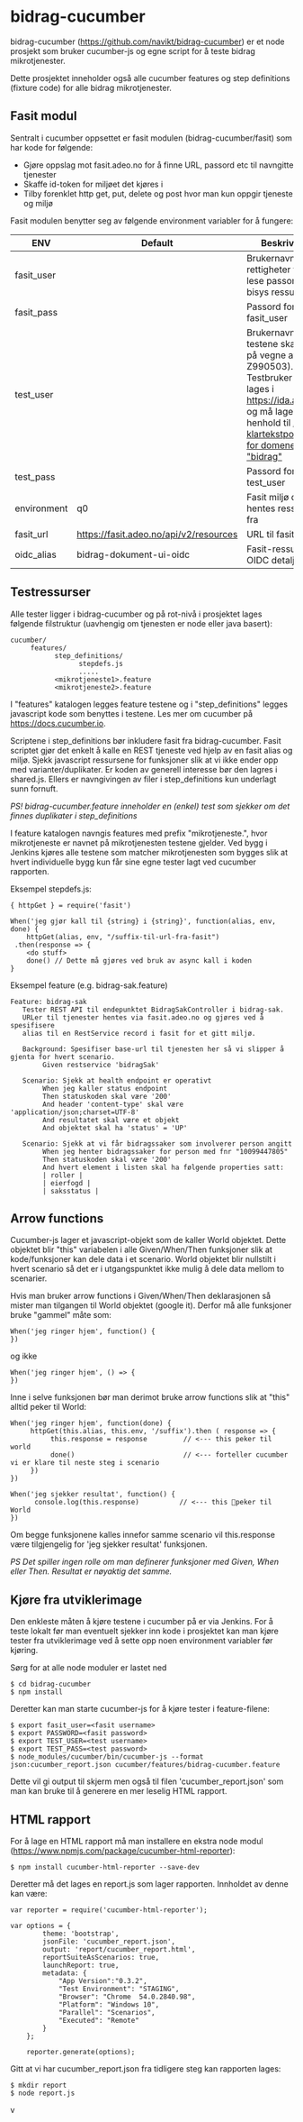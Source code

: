 # bidrag-cucumber

bidrag-cucumber (https://github.com/navikt/bidrag-cucumber) er et node prosjekt som bruker cucumber-js og egne script for å teste bidrag mikrotjenester.

Dette prosjektet inneholder også alle cucumber features og step definitions (fixture code) for alle bidrag mikrotjenester.


## Fasit modul

Sentralt i cucumber oppsettet er fasit modulen (bidrag-cucumber/fasit) som har kode for følgende:

- Gjøre oppslag mot fasit.adeo.no for å finne URL, passord etc til navngitte tjenester
- Skaffe id-token for miljøet det kjøres i
- Tilby forenklet http get, put, delete og post hvor man kun oppgir tjeneste og miljø

Fasit modulen benytter seg av følgende environment variabler for å fungere:

| ENV         | Default                                | Beskrivelse                                                                                                                                                                                                                                    |
| ----------- | -------------------------------------- | ---------------------------------------------------------------------------------------------------------------------------------------------------------------------------------------------------------------------------------------------- |
| fasit_user  |                                        | Brukernavn med rettigheter til å lese passord for bisys ressurser                                                                                                                                                                              |
| fasit_pass  |                                        | Passord for fasit_user                                                                                                                                                                                                                         |
| test_user   |                                        | Brukernavn testene skal kjøres på vegne av (e.g Z990503). Testbruker kan lages i https://ida.adeo.no og må lages i henhold til [ABAC klartekstpolicies for domene "bidrag"](https://confluence.adeo.no/pages/viewpage.action?pageId=309322099) |
| test_pass   |                                        | Passord for test_user                                                                                                                                                                                                                          |
| environment | q0                                     | Fasit miljø det hentes ressurser fra                                                                                                                                                                                                           |
| fasit_url   | https://fasit.adeo.no/api/v2/resources | URL til fasit                                                                                                                                                                                                                                  |
| oidc_alias  | bidrag-dokument-ui-oidc                | Fasit-ressurs for OIDC detaljer                                                                                                                                                                                                                |

## Testressurser

Alle tester ligger i bidrag-cucumber og på rot-nivå i prosjektet lages følgende filstruktur (uavhengig om tjenesten er node eller java basert):

```
cucumber/
     features/
           step_definitions/
                 stepdefs.js
                 .....
           <mikrotjeneste1>.feature
           <mikrotjeneste2>.feature
```

I "features" katalogen legges feature testene og i "step_definitions" legges javascript kode som benyttes i testene. Les mer om cucumber på https://docs.cucumber.io.

Scriptene i step_definitions bør inkludere fasit fra bidrag-cucumber. Fasit scriptet gjør det enkelt å kalle en REST tjeneste ved hjelp av en fasit alias og miljø. Sjekk javascript ressursene for funksjoner slik at vi ikke ender opp med varianter/duplikater. Er koden av generell interesse bør den lagres i shared.js. Ellers er navngivingen av filer i step_definitions kun underlagt sunn fornuft.

<i>PS! bidrag-cucumber.feature inneholder en (enkel) test som sjekker om det finnes duplikater i step_definitions</i>

I feature katalogen navngis features med prefix "mikrotjeneste.", hvor mikrotjeneste er navnet på mikrotjenesten testene gjelder. Ved bygg i Jenkins kjøres alle testene som matcher mikrotjenesten som bygges slik at hvert individuelle bygg kun får sine egne tester lagt ved cucumber rapporten.

Eksempel stepdefs.js:

```
{ httpGet } = require('fasit')

When('jeg gjør kall til {string} i {string}', function(alias, env, done) {
    httpGet(alias, env, "/suffix-til-url-fra-fasit")
 .then(response => {
    <do stuff>
    done() // Dette må gjøres ved bruk av async kall i koden
}
```

Eksempel feature (e.g. bidrag-sak.feature)

```
Feature: bidrag-sak
   Tester REST API til endepunktet BidragSakController i bidrag-sak.
   URLer til tjenester hentes via fasit.adeo.no og gjøres ved å spesifisere
   alias til en RestService record i fasit for et gitt miljø.

   Background: Spesifiser base-url til tjenesten her så vi slipper å gjenta for hvert scenario.
        Given restservice 'bidragSak'

   Scenario: Sjekk at health endpoint er operativt
        When jeg kaller status endpoint
        Then statuskoden skal være '200'
        And header 'content-type' skal være 'application/json;charset=UTF-8'
        And resultatet skal være et objekt
        And objektet skal ha 'status' = 'UP'

   Scenario: Sjekk at vi får bidragssaker som involverer person angitt
        When jeg henter bidragssaker for person med fnr "10099447805"
        Then statuskoden skal være '200'
        And hvert element i listen skal ha følgende properties satt:
        | roller |
        | eierfogd |
        | saksstatus |

```

## Arrow functions

Cucumber-js lager et javascript-objekt som de kaller World objektet. Dette objektet blir "this" variabelen i alle Given/When/Then funksjoner slik at kode/funksjoner kan dele data i et scenario. World objektet blir nullstilt i hvert scenario så det er i utgangspunktet ikke mulig å dele data mellom to scenarier.

Hvis man bruker arrow functions i Given/When/Then deklarasjonen så mister man tilgangen til World objektet (google it). Derfor må alle funksjoner bruke "gammel" måte som:

```
When('jeg ringer hjem', function() {
})
```

og ikke

```
When('jeg ringer hjem', () => {
})
```

Inne i selve funksjonen bør man derimot bruke arrow functions slik at "this" alltid peker til World:

```
When('jeg ringer hjem', function(done) {
     httpGet(this.alias, this.env, '/suffix').then ( response => {
          this.response = response         // <--- this peker til world
          done()                           // <--- forteller cucumber vi er klare til neste steg i scenario
     })
})

When('jeg sjekker resultat', function() {
      console.log(this.response)          // <--- this peker til World
})
```

Om begge funksjonene kalles innefor samme scenario vil this.response være tilgjengelig for 'jeg sjekker resultat' funksjonen.

<i>
     PS Det spiller ingen rolle om man definerer funksjoner med Given, When eller Then. Resultat er nøyaktig det samme.
</i>

## Kjøre fra utviklerimage
Den enkleste måten å kjøre testene i cucumber på er via Jenkins. For å teste lokalt før man eventuelt sjekker inn kode i prosjektet kan man kjøre tester fra utviklerimage ved å sette opp noen environment variabler før kjøring.

Sørg for at alle node moduler er lastet ned
```
$ cd bidrag-cucumber
$ npm install
```

Deretter kan man starte cucumber-js for å kjøre tester i feature-filene:
```
$ export fasit_user=<fasit username>
$ export PASSWORD=<fasit password>
$ export TEST_USER=<test username>
$ export TEST_PASS=<test password>
$ node_modules/cucumber/bin/cucumber-js --format json:cucumber_report.json cucumber/features/bidrag-cucumber.feature
```
Dette vil gi output til skjerm men også til filen 'cucumber_report.json' som man kan bruke til å generere en mer leselig HTML rapport. 

## HTML rapport

For å lage en HTML rapport må man installere en ekstra node modul (https://www.npmjs.com/package/cucumber-html-reporter):

```
$ npm install cucumber-html-reporter --save-dev
```
Deretter må det lages en report.js som lager rapporten. Innholdet av denne kan være:
```
var reporter = require('cucumber-html-reporter');
 
var options = {
        theme: 'bootstrap',
        jsonFile: 'cucumber_report.json',
        output: 'report/cucumber_report.html',
        reportSuiteAsScenarios: true,
        launchReport: true,
        metadata: {
            "App Version":"0.3.2",
            "Test Environment": "STAGING",
            "Browser": "Chrome  54.0.2840.98",
            "Platform": "Windows 10",
            "Parallel": "Scenarios",
            "Executed": "Remote"
        }
    };
 
    reporter.generate(options);

```
Gitt at vi har cucumber_report.json fra tidligere steg kan rapporten lages:
```
$ mkdir report
$ node report.js
```
v
